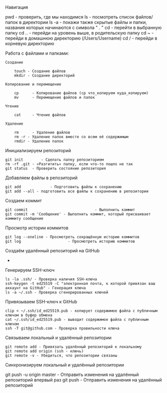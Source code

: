 Навигация

pwd 	- проверить, где мы находимся
ls 		- посмотреть список файлов/папок в директории
ls -a - покажи также скрытые файлы и папки, названия которых начинаются с символа " . "
cd 		- перейти в выбранную папку
cd ..	- перейди на уровень выше, в родительскую папку
cd ~	- перейди в домашнюю директорию (/Users/Username)
cd /	- перейди в корневую директорию


Работа с файлами и папками:

	Создание

		touch - Создание файлов
		mkdir - Создание директорий

	Копирование и перемещение

		cp 		- Копирование файлов (cp что_копируем куда_копируем)
		mv		- Перемещение файлов и папок

	Чтение

		cat 	- Чтение файлов

	Удаление

		rm 		- Удаление файлов
		rm -r - Удаление папок вместе со всем её содержимым
		rmdir - Удаление папок


Инициализируем репозиторий

	git init 		- Сделать папку репозиторием
	rm -rf .git - «Разгитить» папку, если что-то пошло не так
	git status 	- Проверить состояние репозитория


Добавляем файлы в репозиторий

	git add 			- Подготовить файлы к сохранению
	git add --all - подготовить все файлы к сохранению в репозитории

Создаем коммит

	git commit 								- Выполнить коммит
	git commit -m 'Сообщение' - Выполнить коммит, который присваивает коммиту сообщение

Просмотр истории коммитов

	git log --oneline - Просмотреть сокращённую историю коммитов
	git log 					- Просмотреть историю коммитов


Создаём удалённый репозиторий на GitHub

-

Генерируем SSH-ключ

	ls -la .ssh/ - Проверка наличия SSH-ключа
	ssh-keygen -t ed25519 -C "электронная почта, к которой привязан ваш аккаунт на GitHub" - Генерация ключа
	ls -a ~/.ssh - Проверка сгенерированных ключей
	

Привязываем SSH-ключ к GitHub

	clip < ~/.ssh/id_ed25519.pub - копирует содержимое файла с публичным ключом в буфер обмена
	cat ~/.ssh/id_ed25519.pub - выводит содержимое файла с публичным ключом
	ssh -T git@github.com - Проверка правильности ключа


Связываем локальный и удалённый репозитории

	git remote add - Привязать удалённый репозиторий к локальному
	git remote add origin (ssh - ключь)
	git remote -v - Убедиться, что репозитории связаны


Синхронизируем локальный и удалённый репозитории

git push -u origin master - Отправить изменения на удалённый репозиторий впервый раз
git push - Отправить изменения на удалённый репозиторий
